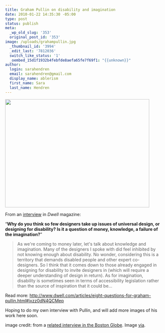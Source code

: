 ```yaml
---
title: Graham Pullin on disability and imagination
date: 2010-01-22 14:35:30 -05:00
type: post
status: publish
meta:
  _wp_old_slug: '353'
  original_post_id: '353'
image: /uploads/grahampullin.jpg
  _thumbnail_id: '3994'
  _edit_last: '7812036'
  switch_like_status: '1'
  _oembed_15d1f1932b4febfde8aefa65fe7f69f1: "{{unknown}}"
author:
  login: sarahendren
  email: sarahendren@gmail.com
  display_name: ablerism
  first_name: Sara
  last_name: Hendren
---
```


<p><a href="http://ablersite.files.wordpress.com/2010/01/pullin_book_interior.jpg"><img class="alignnone size-full wp-image-3994" title="pullin_book_interior" src="{{ site.baseurl }}/uploads/pullin_book_interior.jpg" alt="" width="468" height="351" /></a></p>
<p>From an <a href="http://www.dwell.com/articles/eight-questions-for-graham-pullin.html">interview</a> in <em>Dwell</em> magazine:</p>
<p><q><strong>Why do you think so few designers take up issues of universal design, or designing for disability? Is it a question of money, knowledge, a failure of the imagination?</strong></q></p>
<blockquote><p>As we're coming to money later, let's talk about knowledge and imagination. Many of the designers I spoke with did feel inhibited by not knowing enough about disability. No wonder, considering this is a territory that demands disabled people and other expert co-designers. So I think that it comes down to those already engaged in designing for disability to invite designers in (which will require a deeper understanding of design in return). As for imagination, disability is sometimes seen in terms of accessibility legislation rather than the source of inspiration that it could be...</p></blockquote>
<p>Read more: <a href="http://www.dwell.com/articles/eight-questions-for-graham-pullin.html#ixzz0dN4QCMep">http://www.dwell.com/articles/eight-questions-for-graham-pullin.html#ixzz0dN4QCMep</a></p>
<p>Hoping to do my own interview with Pullin, and will add more images of his work here soon.</p>
<p>image credit: from a <a href="http://www.boston.com/bostonglobe/ideas/articles/2009/03/15/a_talk_with_graham_pullin/">related interview in the Boston Globe</a>. Image <a href="http://www.core77.com/blog/book_reviews/book_review_design_meets_disability_by_graham_pullin_15597.asp">via</a>.</p>
